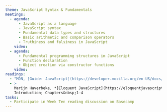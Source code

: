 ```yaml
---
theme: JavaScript Syntax & Fundamentals
meetings:
  - agenda:
      - JavaScript as a language
      - JavaScript syntax
      - Fundamental data types and structures
      - Basic arithmetic and comparison operators
      - Truthiness and falsiness in JavaScript
    video:
  - agenda:
      - Fundamental programming structures in JavaScript
      - Function declaration
      - Object creation via constructor functions
    video:
readings:
  - "MDN, [Guide: JavaScript](https://developer.mozilla.org/en-US/docs/Web/JavaScript)"
  - >
    Marijn Haverbeke, *[Eloquent JavaScript](https://eloquentjavascript.net/), 3rd ed.*,
    Introduction; Chapters&nbsp;1–4
tasks:
  - Participate in Week Ten reading discussion on Basecamp
---
```

